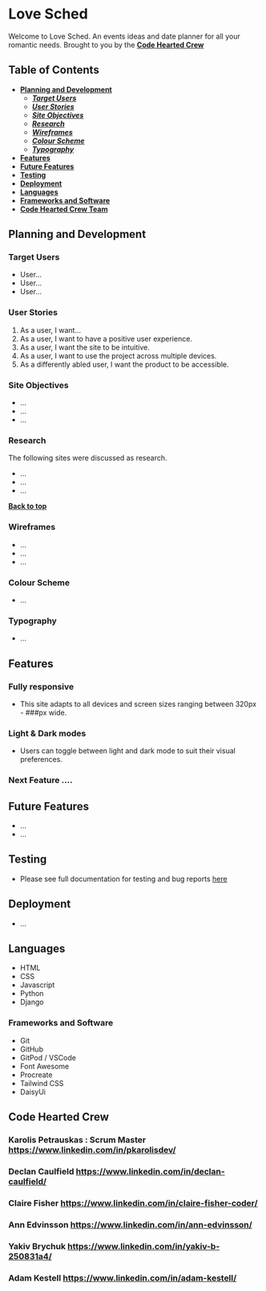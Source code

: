 # Love Sched
Welcome to Love Sched. An events ideas and date planner for all your romantic needs. 
Brought to you by the [**Code Hearted Crew**](#code-hearted-crew)

## Table of Contents
* [**Planning and Development**](#planning-and-development)
    * [***Target Users***](#target-users)
    * [***User Stories***](#user-stories)
    * [***Site Objectives***](#site-objectives)
    * [***Research***](#research)
    * [***Wireframes***](#wireframes)
    * [***Colour Scheme***](#colour-scheme)
    * [***Typography***](#typography)
* [**Features**](#features)
* [**Future Features**](#future-features)
* [**Testing**](#testing)
* [**Deployment**](#deployment)
* [**Languages**](#languages)
* [**Frameworks and Software**](#frameworks-and-software)
* [**Code Hearted Crew Team**](#code-hearted-crew)

## Planning and Development
### Target Users
- User...
- User...
- User...

### User Stories
1. As a user, I want...
2. As a user, I want to have a positive user experience.
3. As a user, I want the site to be intuitive.
4. As a user, I want to use the project across multiple devices.
5. As a differently abled user, I want the product to be accessible.

### Site Objectives
- ...
- ...
- ...

### Research
The following sites were discussed as research.
- ...
- ...
- ...

[**Back to top**](#love-sched)

### Wireframes
- ...
- ...
- ...

### Colour Scheme
- ...

### Typography
- ...

## Features
### Fully responsive
- This site adapts to all devices and screen sizes ranging between 320px - ###px wide.
### Light & Dark modes
- Users can toggle between light and dark mode to suit their visual preferences.  
### Next Feature ....

## Future Features
- ...
- ...

## Testing
- Please see full documentation for testing and bug reports [here](testing.md)

## Deployment
- ...

## Languages
- HTML
- CSS
- Javascript
- Python
- Django

### Frameworks and Software
- Git
- GitHub
- GitPod / VSCode
- Font Awesome
- Procreate
- Tailwind CSS
- DaisyUi






## Code Hearted Crew

### Karolis Petrauskas : Scrum Master https://www.linkedin.com/in/pkarolisdev/
### Declan Caulfield https://www.linkedin.com/in/declan-caulfield/
### Claire Fisher https://www.linkedin.com/in/claire-fisher-coder/
### Ann Edvinsson https://www.linkedin.com/in/ann-edvinsson/
### Yakiv Brychuk https://www.linkedin.com/in/yakiv-b-250831a4/
### Adam Kestell https://www.linkedin.com/in/adam-kestell/

